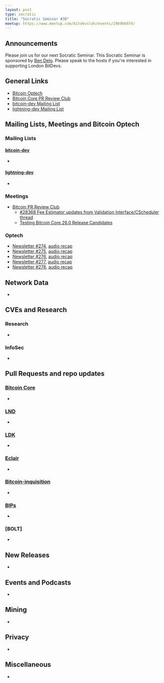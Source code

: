 ```yaml
---
layout: post
type: socratic
title: "Socratic Seminar #30"
meetup: https://www.meetup.com/bitdevsldn/events/296966974/
---
```


## Announcements

Please join us for our next Socratic Seminar. This Socratic Seminar is sponsored by [Ben Delo](https://twitter.com/bendelo).
Please speak to the hosts if you're interested in supporting London BitDevs.

## General Links

* [Bitcoin Optech](https://bitcoinops.org)
* [Bitcoin Core PR Review Club](https://bitcoincore.reviews)
* [bitcoin-dev Mailing List](https://lists.linuxfoundation.org/pipermail/bitcoin-dev)
* [lightning-dev Mailing List](https://lists.linuxfoundation.org/pipermail/lightning-dev)

## Mailing Lists, Meetings and Bitcoin Optech
### Mailing Lists
#### [bitcoin-dev](https://lists.linuxfoundation.org/pipermail/bitcoin-dev)
-

#### [lightning-dev](https://lists.linuxfoundation.org/pipermail/lightning-dev)
-

### Meetings
- [Bitcoin PR Review Club](https://bitcoincore.reviews)
  - [#28368 Fee Estimator updates from Validation Interface/CScheduler thread](https://bitcoincore.reviews/28368)
  - [Testing Bitcoin Core 26.0 Release Candidates](https://bitcoincore.reviews/v26-rc-testing)

### Optech
- [Newsletter #274](https://bitcoinops.org/en/newsletters/2023/10/25/), [audio recap](https://bitcoinops.org/en/podcast/2023/10/26/)
- [Newsletter #275](https://bitcoinops.org/en/newsletters/2023/11/01/), [audio recap](https://bitcoinops.org/en/podcast/2023/11/02/)
- [Newsletter #276](https://bitcoinops.org/en/newsletters/2023/11/08/), [audio recap](https://bitcoinops.org/en/podcast/2023/11/09/)
- [Newsletter #277](https://bitcoinops.org/en/newsletters/2023/11/15/), [audio recap](https://bitcoinops.org/en/podcast/2023/11/16/)
- [Newsletter #278](https://bitcoinops.org/en/newsletters/2023/11/22/), [audio recap](https://bitcoinops.org/en/podcast/2023/11/23/)

## Network Data
-

## CVEs and Research
### Research
-

### InfoSec
-

## Pull Requests and repo updates
### [Bitcoin Core](https://github.com/bitcoin/bitcoin)
<!--- Link to query merged PRs since YYYY-MM-DD sorted by descending activity: https://github.com/bitcoin/bitcoin/pulls?page=1&q=is%3Apr+is%3Aclosed+merged%3A%3EYYYY-MM-DD+sort%3Acomments-desc -->
-


### [LND](https://github.com/lightningnetwork/lnd)
-

### [LDK](https://github.com/lightningdevkit/rust-lightning)
-

### [Eclair](https://github.com/ACINQ/eclair)
-

### [Bitcoin-inquisition](https://github.com/bitcoin-inquisition/bitcoin)
-

### [BIPs](https://github.com/bitcoin/bips)
-

### [BOLT]
-

## New Releases
-

## Events and Podcasts
-

## Mining
-

## Privacy
-

## Miscellaneous
-
